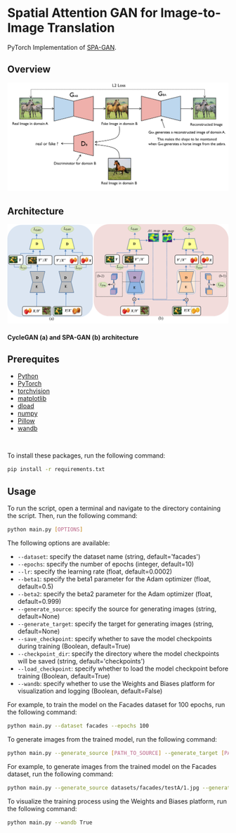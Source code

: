 # Spatial Attention GAN for Image-to-Image Translation

PyTorch Implementation of [SPA-GAN](https://arxiv.org/pdf/1908.06616.pdf).
## Overview
![alt text](img/cyclegan.png)

## Architecture
![img.png](img/img.png)
#### CycleGAN (a) and SPA-GAN (b) architecture 

## Prerequites
* [Python](https://www.continuum.io/downloads)
* [PyTorch](http://pytorch.org/)
* [torchvision]('https://pytorch.org/docs/stable/torchvision/index.html')
* [matplotlib](http://matplotlib.org/)
* [dload]('https://pypi.org/project/dload/')
* [numpy](http://www.numpy.org/)
* [Pillow](https://pillow.readthedocs.io/en/5.1.x/)
* [wandb](https://www.wandb.ai/)
<br>

To install these packages, run the following command:

```bash
pip install -r requirements.txt
```

## Usage

To run the script, open a terminal and navigate to the directory containing the script. Then, run the following command:

```bash
python main.py [OPTIONS]
```
The following options are available:

- `--dataset`: specify the dataset name (string, default='facades')
- `--epochs`: specify the number of epochs (integer, default=10)
- `--lr`: specify the learning rate (float, default=0.0002)
- `--beta1`: specify the beta1 parameter for the Adam optimizer (float, default=0.5)
- `--beta2`: specify the beta2 parameter for the Adam optimizer (float, default=0.999)
- `--generate_source`: specify the source for generating images (string, default=None)
- `--generate_target`: specify the target for generating images (string, default=None)
- `--save_checkpoint`: specify whether to save the model checkpoints during training (Boolean, default=True)
- `--checkpoint_dir`: specify the directory where the model checkpoints will be saved (string, default='checkpoints')
- `--load_checkpoint`: specify whether to load the model checkpoint before training (Boolean, default=True)
- `--wandb`: specify whether to use the Weights and Biases platform for visualization and logging (Boolean, default=False)

For example, to train the model on the Facades dataset for 100 epochs, run the following command:

```bash
python main.py --dataset facades --epochs 100
```

To generate images from the trained model, run the following command:

```bash
python main.py --generate_source [PATH_TO_SOURCE] --generate_target [PATH_TO_TARGET]
```

For example, to generate images from the trained model on the Facades dataset, run the following command:

```bash
python main.py --generate_source datasets/facades/testA/1.jpg --generate_target datasets/facades/testB/1.jpg
```

To visualize the training process using the Weights and Biases platform, run the following command:

```bash
python main.py --wandb True
```



